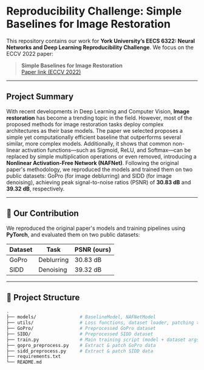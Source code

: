 # Reproducibility Challenge: Simple Baselines for Image Restoration
This repository contains our work for **York University’s EECS 6322: Neural Networks and Deep Learning Reproducibility Challenge**. We focus on the ECCV 2022 paper:

> **Simple Baselines for Image Restoration**  
> [Paper link (ECCV 2022)](https://arxiv.org/abs/2204.04676)

---

## Project Summary
With recent developments in Deep Learning and Computer Vision, **Image restoration** has become a trending topic in the field. However, most of the proposed methods for image restoration tasks deploy complex architectures as their base models. The paper we selected proposes a simple yet computationally efficient baseline that outperforms several similar, more complex models. Additionally, it shows that common non-linear activation functions—such as Sigmoid, ReLU, and Softmax—can be replaced by simple multiplication operations or even removed, introducing a **Nonlinear Activation-Free Network (NAFNet)**. Following the original paper's methodology, we reproduced the models and trained them on two public datasets: GoPro (for image deblurring) and SIDD (for image denoising), achieving peak signal-to-noise ratios (PSNR) of **30.83 dB** and **39.32 dB**, respectively.


---

## 🔁 Our Contribution

We reproduced the original paper's models and training pipelines using **PyTorch**, and evaluated them on two public datasets:

| Dataset | Task           | PSNR (ours) |
|---------|----------------|-------------|
| GoPro   | Deblurring     | 30.83 dB    |
| SIDD    | Denoising      | 39.32 dB    |

---

## 📁 Project Structure

```bash
.
├── models/                # BaselineModel, NAFNetModel
├── utils/                 # Loss functions, dataset loader, patching tools
├── GoPro/                 # Preprocessed GoPro dataset
├── SIDD/                  # Preprocessed SIDD dataset
├── train.py               # Main training script (model + dataset args)
├── gopro_preprocess.py    # Extract & patch GoPro data
├── sidd_preprocess.py     # Extract & patch SIDD data
├── requirements.txt
└── README.md
